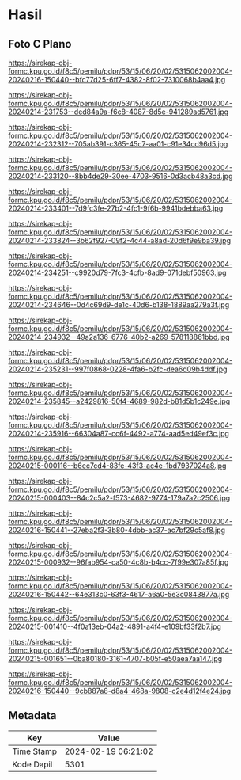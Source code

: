 # Hasil

## Foto C Plano

https://sirekap-obj-formc.kpu.go.id/f8c5/pemilu/pdpr/53/15/06/20/02/5315062002004-20240216-150440--bfc77d25-6ff7-4382-8f02-7310068b4aa4.jpg

https://sirekap-obj-formc.kpu.go.id/f8c5/pemilu/pdpr/53/15/06/20/02/5315062002004-20240214-231753--ded84a9a-f6c8-4087-8d5e-941289ad5761.jpg

https://sirekap-obj-formc.kpu.go.id/f8c5/pemilu/pdpr/53/15/06/20/02/5315062002004-20240214-232312--705ab391-c365-45c7-aa01-c91e34cd96d5.jpg

https://sirekap-obj-formc.kpu.go.id/f8c5/pemilu/pdpr/53/15/06/20/02/5315062002004-20240214-233120--8bb4de29-30ee-4703-9516-0d3acb48a3cd.jpg

https://sirekap-obj-formc.kpu.go.id/f8c5/pemilu/pdpr/53/15/06/20/02/5315062002004-20240214-233401--7d9fc3fe-27b2-4fc1-9f6b-9941bdebba63.jpg

https://sirekap-obj-formc.kpu.go.id/f8c5/pemilu/pdpr/53/15/06/20/02/5315062002004-20240214-233824--3b62f927-09f2-4c44-a8ad-20d6f9e9ba39.jpg

https://sirekap-obj-formc.kpu.go.id/f8c5/pemilu/pdpr/53/15/06/20/02/5315062002004-20240214-234251--c9920d79-7fc3-4cfb-8ad9-071debf50963.jpg

https://sirekap-obj-formc.kpu.go.id/f8c5/pemilu/pdpr/53/15/06/20/02/5315062002004-20240214-234646--0d4c69d9-de1c-40d6-b138-1889aa279a3f.jpg

https://sirekap-obj-formc.kpu.go.id/f8c5/pemilu/pdpr/53/15/06/20/02/5315062002004-20240214-234932--49a2a136-6776-40b2-a269-578118861bbd.jpg

https://sirekap-obj-formc.kpu.go.id/f8c5/pemilu/pdpr/53/15/06/20/02/5315062002004-20240214-235231--997f0868-0228-4fa6-b2fc-dea6d09b4ddf.jpg

https://sirekap-obj-formc.kpu.go.id/f8c5/pemilu/pdpr/53/15/06/20/02/5315062002004-20240214-235845--a2429816-50f4-4689-982d-b81d5b1c249e.jpg

https://sirekap-obj-formc.kpu.go.id/f8c5/pemilu/pdpr/53/15/06/20/02/5315062002004-20240214-235916--66304a87-cc6f-4492-a774-aad5ed49ef3c.jpg

https://sirekap-obj-formc.kpu.go.id/f8c5/pemilu/pdpr/53/15/06/20/02/5315062002004-20240215-000116--b6ec7cd4-83fe-43f3-ac4e-1bd7937024a8.jpg

https://sirekap-obj-formc.kpu.go.id/f8c5/pemilu/pdpr/53/15/06/20/02/5315062002004-20240215-000403--84c2c5a2-f573-4682-9774-179a7a2c2506.jpg

https://sirekap-obj-formc.kpu.go.id/f8c5/pemilu/pdpr/53/15/06/20/02/5315062002004-20240216-150441--27eba2f3-3b80-4dbb-ac37-ac7bf29c5af8.jpg

https://sirekap-obj-formc.kpu.go.id/f8c5/pemilu/pdpr/53/15/06/20/02/5315062002004-20240215-000932--96fab954-ca50-4c8b-b4cc-7f99e307a85f.jpg

https://sirekap-obj-formc.kpu.go.id/f8c5/pemilu/pdpr/53/15/06/20/02/5315062002004-20240216-150442--64e313c0-63f3-4617-a6a0-5e3c0843877a.jpg

https://sirekap-obj-formc.kpu.go.id/f8c5/pemilu/pdpr/53/15/06/20/02/5315062002004-20240215-001410--4f0a13eb-04a2-4891-a4f4-e109bf33f2b7.jpg

https://sirekap-obj-formc.kpu.go.id/f8c5/pemilu/pdpr/53/15/06/20/02/5315062002004-20240215-001651--0ba80180-3161-4707-b05f-e50aea7aa147.jpg

https://sirekap-obj-formc.kpu.go.id/f8c5/pemilu/pdpr/53/15/06/20/02/5315062002004-20240216-150440--9cb887a8-d8a4-468a-9808-c2e4d12f4e24.jpg


## Metadata

| Key        | Value               |
| ---------- | ------------------- |
| Time Stamp | 2024-02-19 06:21:02 |
| Kode Dapil | 5301                |



